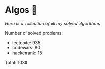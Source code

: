 # Algos 🏯

_Here is a collection of all my solved algorithms_

Number of solved problems:
- leetcode: 935
- codewars: 80
- hackerrank: 15

Total: 1030
